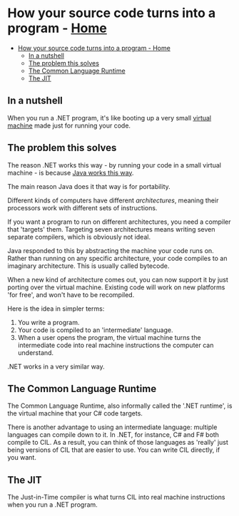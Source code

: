 <!-- title: How your source code turns into a program -->
# How your source code turns into a program - [Home](../index.md)

- [How your source code turns into a program - Home](#how-your-source-code-turns-into-a-program---home)
  - [In a nutshell](#in-a-nutshell)
  - [The problem this solves](#the-problem-this-solves)
  - [The Common Language Runtime](#the-common-language-runtime)
  - [The JIT](#the-jit)

## In a nutshell

When you run a .NET program, it's like booting up a very small [virtual machine](https://en.wikipedia.org/wiki/Virtual_machine) made just for running your code.

## The problem this solves

The reason .NET works this way - by running your code in a small virtual machine - is because [Java works this way](https://en.wikipedia.org/wiki/Java_virtual_machine).

The main reason Java does it that way is for portability.

Different kinds of computers have different *architectures*, meaning their processors work with different sets of instructions.

If you want a program to run on different architectures, you need a compiler that 'targets' them. Targeting seven architectures means writing seven separate compilers, which is obviously not ideal.

Java responded to this by abstracting the machine your code runs on. Rather than running on any specific architecture, your code compiles to an imaginary architecture. This is usually called bytecode.

When a new kind of architecture comes out, you can now support it by just porting over the virtual machine. Existing code will work on new platforms 'for free', and won't have to be recompiled.

Here is the idea in simpler terms:

1. You write a program.
2. Your code is compiled to an 'intermediate' language.
3. When a user opens the program, the virtual machine turns the intermediate code into real machine instructions the computer can understand.

.NET works in a very similar way.

## The Common Language Runtime

The Common Language Runtime, also informally called the '.NET runtime', is the virtual machine that your C# code targets.

There is another advantage to using an intermediate language: multiple languages can compile down to it. In .NET, for instance, C# and F# both compile to CIL. As a result, you can think of those languages as 'really' just being versions of CIL that are easier to use. You can write CIL directly, if you want.

## The JIT

The Just-in-Time compiler is what turns CIL into real machine instructions when you run a .NET program.
